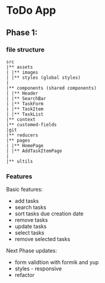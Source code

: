 # ToDo App

## Phase 1:

### file structure

```
src
|** assets
| |** images
| |** styles (global styles)
|
|** components (shared components)
| |** Header
| |** SearchBar
| |** TaskForm
| |** TaskItem
| |** TaskList
|** context
|** customed-fields
|git
|** reducers
|** pages
| |** HomePage
| |** AddTaskItemPage
|
|** ultils
```

### Features

Basic features:

- add tasks
- search tasks
- sort tasks due creation date
- remove tasks
- update tasks
- select tasks
- remove selected tasks

Next Phase updates:

- form validtion with formik and yup
- styles - responsive
- refactor
